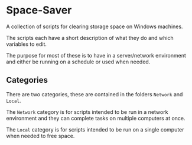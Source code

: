 # Space-Saver
A collection of scripts for clearing storage space on Windows machines.  

The scripts each have a short description of what they do and which variables to edit.  

The purpose for most of these is to have in a server/network environment and either be running on a schedule or used when needed.  

## Categories

There are two categories, these are contained in the folders `Network` and `Local`.  

The `Network` category is for scripts intended to be run in a network environment and they can complete tasks on multiple computers at once.  

The `Local` category is for scripts intended to be run on a single computer when needed to free space.
